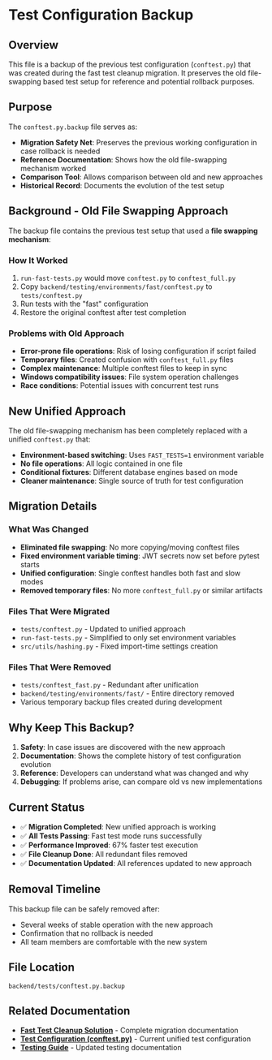 # Test Configuration Backup

## Overview

This file is a backup of the previous test configuration (`conftest.py`) that was created during the fast test cleanup migration. It preserves the old file-swapping based test setup for reference and potential rollback purposes.

## Purpose

The `conftest.py.backup` file serves as:

- **Migration Safety Net**: Preserves the previous working configuration in case rollback is needed
- **Reference Documentation**: Shows how the old file-swapping mechanism worked
- **Comparison Tool**: Allows comparison between old and new approaches
- **Historical Record**: Documents the evolution of the test setup

## Background - Old File Swapping Approach

The backup file contains the previous test setup that used a **file swapping mechanism**:

### How It Worked
1. `run-fast-tests.py` would move `conftest.py` to `conftest_full.py`
2. Copy `backend/testing/environments/fast/conftest.py` to `tests/conftest.py`
3. Run tests with the "fast" configuration
4. Restore the original conftest after test completion

### Problems with Old Approach
- **Error-prone file operations**: Risk of losing configuration if script failed
- **Temporary files**: Created confusion with `conftest_full.py` files
- **Complex maintenance**: Multiple conftest files to keep in sync
- **Windows compatibility issues**: File system operation challenges
- **Race conditions**: Potential issues with concurrent test runs

## New Unified Approach

The old file-swapping mechanism has been completely replaced with a unified `conftest.py` that:

- **Environment-based switching**: Uses `FAST_TESTS=1` environment variable
- **No file operations**: All logic contained in one file
- **Conditional fixtures**: Different database engines based on mode
- **Cleaner maintenance**: Single source of truth for test configuration

## Migration Details

### What Was Changed
- **Eliminated file swapping**: No more copying/moving conftest files
- **Fixed environment variable timing**: JWT secrets now set before pytest starts
- **Unified configuration**: Single conftest handles both fast and slow modes
- **Removed temporary files**: No more `conftest_full.py` or similar artifacts

### Files That Were Migrated
- `tests/conftest.py` - Updated to unified approach
- `run-fast-tests.py` - Simplified to only set environment variables
- `src/utils/hashing.py` - Fixed import-time settings creation

### Files That Were Removed
- `tests/conftest_fast.py` - Redundant after unification
- `backend/testing/environments/fast/` - Entire directory removed
- Various temporary backup files created during development

## Why Keep This Backup?

1. **Safety**: In case issues are discovered with the new approach
2. **Documentation**: Shows the complete history of test configuration evolution
3. **Reference**: Developers can understand what was changed and why
4. **Debugging**: If problems arise, can compare old vs new implementations

## Current Status

- ✅ **Migration Completed**: New unified approach is working
- ✅ **All Tests Passing**: Fast test mode runs successfully
- ✅ **Performance Improved**: 67% faster test execution
- ✅ **File Cleanup Done**: All redundant files removed
- ✅ **Documentation Updated**: All references updated to new approach

## Removal Timeline

This backup file can be safely removed after:
- Several weeks of stable operation with the new approach
- Confirmation that no rollback is needed
- All team members are comfortable with the new system

## File Location

```
backend/tests/conftest.py.backup
```

## Related Documentation

- **[Fast Test Cleanup Solution](../FAST_TEST_CLEANUP_SOLUTION.md)** - Complete migration documentation
- **[Test Configuration (conftest.py)](conftest.py.md)** - Current unified test configuration
- **[Testing Guide](../TESTING.md)** - Updated testing documentation
